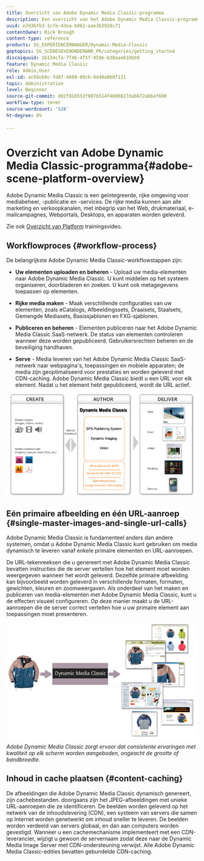 ```yaml
---
title: Overzicht van Adobe Dynamic Media Classic-programma
description: Een overzicht van het Adobe Dynamic Media Classic-programma en het gehele workflowproces.
uuid: e7d3bfb3-1cfe-43ea-b862-aae3b3928c71
contentOwner: Rick Brough
content-type: reference
products: SG_EXPERIENCEMANAGER/Dynamic-Media-Classic
geptopics: SG_SCENESEVENONDEMAND_PK/categories/getting_started
discoiquuid: 2b134cfa-7f46-4f5f-959e-b30aae610bb9
feature: Dynamic Media Classic
role: Admin,User
exl-id: ac50cb9c-fd87-4608-80cb-8d40a0b8f131
topic: Administration
level: Beginner
source-git-commit: d82f816553f807b514f4690827dab672a6baf690
workflow-type: tm+mt
source-wordcount: '528'
ht-degree: 0%

---
```


# Overzicht van Adobe Dynamic Media Classic-programma{#adobe-scene-platform-overview}

Adobe Dynamic Media Classic is een geïntegreerde, rijke omgeving voor mediabeheer, -publicatie en -services. De rijke media kunnen aan alle marketing en verkoopkanalen, met inbegrip van het Web, drukmateriaal, e-mailcampagnes, Webportals, Desktops, en apparaten worden geleverd.

Zie ook [Overzicht van Platform](https://s7d5.scene7.com/s7viewers/html5/VideoViewer.html?videoserverurl=https://s7d5.scene7.com/is/content/&amp;emailurl=https://s7d5.scene7.com/s7/emailFriend&amp;serverUrl=https://s7d5.scene7.com/is/image/&amp;config=Scene7SharedAssets/Universal_HTML5_Video&amp;contenturl=https://s7d5.scene7.com/skins/&amp;asset=S7tutorials/572_Platform%20Overview_converted%20renamed_Getting%20Started-AVS) trainingsvideo.

## Workflowproces {#workflow-process}

De belangrijkste Adobe Dynamic Media Classic-workflowstappen zijn:

* **Uw elementen uploaden en beheren** - Upload uw media-elementen naar Adobe Dynamic Media Classic. U kunt middelen op het systeem organiseren, doorbladeren en zoeken. U kunt ook metagegevens toepassen op elementen.

* **Rijke media maken** - Maak verschillende configuraties van uw elementen, zoals eCatalogs, Afbeeldingssets, Draaisets, Staalsets, Gemengde Mediasets, Basissjablonen en FXG-sjablonen.

* **Publiceren en beheren** - Elementen publiceren naar het Adobe Dynamic Media Classic SaaS-netwerk. De status van elementen controleren wanneer deze worden gepubliceerd. Gebruikersrechten beheren en de beveiliging handhaven.

* **Serve** - Media leveren van het Adobe Dynamic Media Classic SaaS-netwerk naar webpagina&#39;s, toepassingen en mobiele apparaten; de media zijn geoptimaliseerd voor prestaties en worden geleverd met CDN-caching. Adobe Dynamic Media Classic biedt u een URL voor elk element. Nadat u het element hebt gepubliceerd, wordt de URL actief.

![Het Adobe Dynamic Media Classic-workflowproces](/help/using/assets/gs_workflow.png)

## Eén primaire afbeelding en één URL-aanroep {#single-master-images-and-single-url-calls}

Adobe Dynamic Media Classic is fundamenteel anders dan andere systemen, omdat u Adobe Dynamic Media Classic kunt gebruiken om media dynamisch te leveren vanaf enkele primaire elementen en URL-aanroepen.

De URL-tekenreeksen die u genereert met Adobe Dynamic Media Classic bevatten instructies die de server vertellen hoe het element moet worden weergegeven wanneer het wordt geleverd. Dezelfde primaire afbeelding kan bijvoorbeeld worden geleverd in verschillende formaten, formaten, gewichten, kleuren en zoomweergaven. Als onderdeel van het maken en publiceren van media-elementen met Adobe Dynamic Media Classic, kunt u de effecten visueel configureren. Op deze manier maakt u de URL-aanroepen die de server correct vertellen hoe u uw primaire element aan toepassingen moet presenteren.

![Adobe Dynamic Media Classic kan dezelfde primaire afbeelding in verschillende formaten en formaten aan verschillende mediums leveren.](/help/using/assets/gs_dynamic_publishing.png)
*Adobe Dynamic Media Classic zorgt ervoor dat consistente ervaringen met kwaliteit op elk scherm worden aangeboden, ongeacht de grootte of bandbreedte.*

## Inhoud in cache plaatsen {#content-caching}

De afbeeldingen die Adobe Dynamic Media Classic dynamisch genereert, zijn cachebestanden. doorgaans zijn het JPEG-afbeeldingen met unieke URL-aanroepen die ze identificeren. De beelden worden geleverd op het netwerk van de inhoudslevering (CDN), een systeem van servers die samen op Internet worden genetwerkt om inhoud sneller te leveren. De beelden worden verdeeld van servers globaal, en dan aan computers worden gevestigd. Wanneer u een cachemechanisme implementeert met een CDN-leverancier, wijzigt u gewoon de servernaam zodat deze naar de Dynamic Media Image Server met CDN-ondersteuning verwijst. Alle Adobe Dynamic Media Classic-edities bevatten gebundelde CDN-caching.
